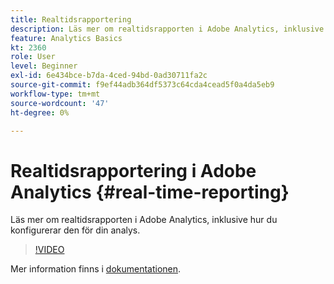```yaml
---
title: Realtidsrapportering
description: Läs mer om realtidsrapporten i Adobe Analytics, inklusive hur du konfigurerar den för din analys.
feature: Analytics Basics
kt: 2360
role: User
level: Beginner
exl-id: 6e434bce-b7da-4ced-94bd-0ad30711fa2c
source-git-commit: f9ef44adb364df5373c64cda4cead5f0a4da5eb9
workflow-type: tm+mt
source-wordcount: '47'
ht-degree: 0%

---
```


# Realtidsrapportering i Adobe Analytics {#real-time-reporting}

Läs mer om realtidsrapporten i Adobe Analytics, inklusive hur du konfigurerar den för din analys.

>[!VIDEO](https://video.tv.adobe.com/v/25454/?quality=12&learn=on)

Mer information finns i [dokumentationen](https://experienceleague.adobe.com/docs/analytics/components/real-time-reporting/realtime.html).
